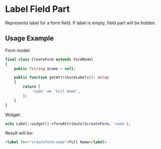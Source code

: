 # Label Field Part

Represents label for a form field. If label is empty, field part will be hidden.

## Usage Example

Form model:

```php
final class CreateForm extends FormModel
{
    public ?string $name = null;

    public function getAttributeLabels(): array
    {
        return [
            'name' => 'Full Name',
        ];
    }
}
```

Widget:

```php
echo Label::widget()->formAttribute($createForm, 'name');
```

Result will be:

```html
<label for="createform-name">Full Name</label>
```
